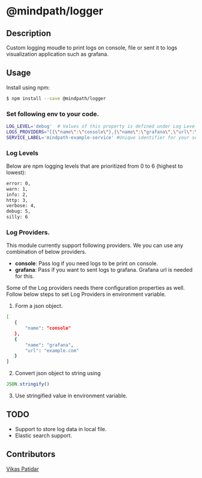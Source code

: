 # @mindpath/logger
## Description
Custom logging moudle to print logs on console, file or sent it to logs visualization application such as grafana.

## Usage
Install using npm:
```bash
$ npm install --save @mindpath/logger
```

### Set following env to your code.
```sh
LOG_LEVEL='debug'  # Values of this property is defined under Log Levels
LOGS_PROVIDERS="[{\"name\":\"console\"},{\"name\":\"grafana\",\"url\":\"example.com\"}]"  # Stringfy value of json object for more details refer section Log Providers.
SERVICE_LABEL='mindpath-example-service' #Unique identifier for your service.
```
### Log Levels
Below are npm logging levels that are prioritized from 0 to 6 (highest to lowest):
 ```sh
error: 0,
warn: 1,
info: 2,
http: 3,
verbose: 4,
debug: 5,
silly: 6
```

### Log Providers.
This module currently support following providers. We you can use any combination of below providers.

 - **console**: Pass log if you need logs to be print on console.
 - **grafana**: Pass if you want to sent logs to grafana. Grafana url is
   needed for this.

Some of the Log providers needs there configuration properties as well.  
Follow below steps to set Log Providers in environment variable. 

 1. Form a json object.
 ```sh
[ 
	{ 
		"name": "console"  
	}, 
	{ 
		"name": "grafana", 
		"url": "example.com" 
	} 
]
 ```
 2. Convert json object to string using
 ``` js 
JSON.stringify()
 ```
 3. Use stringified value in environment variable.

## TODO

 - Support to store log data in local file.
 - Elastic search support.

## Contributors
[Vikas Patidar](https://www.linkedin.com/in/vikas-patidar-0106/)